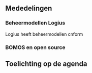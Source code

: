 ## Mededelingen

### Beheermodellen Logius

Logius heeft beheermodellen cnform 

### BOMOS en open source

## Toelichting op de agenda
